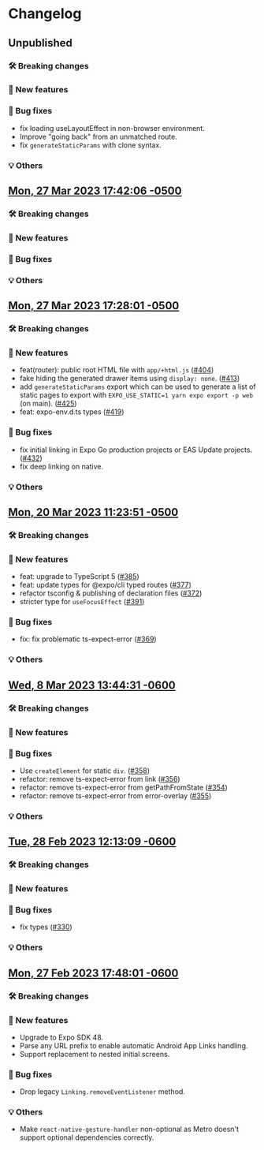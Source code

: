 # Changelog

## Unpublished

### 🛠 Breaking changes

### 🎉 New features

### 🐛 Bug fixes

- fix loading useLayoutEffect in non-browser environment.
- Improve "going back" from an unmatched route.
- fix `generateStaticParams` with clone syntax.

### 💡 Others

## [Mon, 27 Mar 2023 17:42:06 -0500](https://github.com/expo/router/commit/52deb844568548eb6be0a217b7f0c7cbdf97ba89)

### 🛠 Breaking changes

### 🎉 New features

### 🐛 Bug fixes

### 💡 Others

## [Mon, 27 Mar 2023 17:28:01 -0500](https://github.com/expo/router/commit/8e9123dbe0b6b817f49be87e1f7215bcb8bbe368)

### 🛠 Breaking changes

### 🎉 New features

- feat(router): public root HTML file with `app/+html.js` ([#404](https://github.com/expo/router/issues/404))
- fake hiding the generated drawer items using `display: none`. ([#413](https://github.com/expo/router/issues/413))
- add `generateStaticParams` export which can be used to generate a list of static pages to export with `EXPO_USE_STATIC=1 yarn expo export -p web` (on main). ([#425](https://github.com/expo/router/issues/425))
- feat: expo-env.d.ts types ([#419](https://github.com/expo/router/issues/419))

### 🐛 Bug fixes

- fix initial linking in Expo Go production projects or EAS Update projects. ([#432](https://github.com/expo/router/issues/432))
- fix deep linking on native.

### 💡 Others

## [Mon, 20 Mar 2023 11:23:51 -0500](https://github.com/expo/router/commit/ebba591b2e1cc30279da1309a8a77ce044dc18b9)

### 🛠 Breaking changes

### 🎉 New features

- feat: upgrade to TypeScript 5 ([#385](https://github.com/expo/router/issues/385))
- feat: update <Link /> types for @expo/cli typed routes ([#377](https://github.com/expo/router/issues/377))
- refactor tsconfig & publishing of declaration files ([#372](https://github.com/expo/router/issues/372))
- stricter type for `useFocusEffect` ([#391](https://github.com/expo/router/issues/391))

### 🐛 Bug fixes

- fix: fix problematic ts-expect-error ([#369](https://github.com/expo/router/issues/369))

### 💡 Others

## [Wed, 8 Mar 2023 13:44:31 -0600](https://github.com/expo/router/commit/847d4e0e958af928a8ed679ae7df8e352ffa00cb)

### 🛠 Breaking changes

### 🎉 New features

### 🐛 Bug fixes

- Use `createElement` for static `div`. ([#358](https://github.com/expo/router/issues/358))
- refactor: remove ts-expect-error from link ([#356](https://github.com/expo/router/issues/356))
- refactor: remove ts-expect-error from getPathFromState ([#354](https://github.com/expo/router/issues/354))
- refactor: remove ts-expect-error from error-overlay ([#355](https://github.com/expo/router/issues/355))

### 💡 Others

## [Tue, 28 Feb 2023 12:13:09 -0600](https://github.com/expo/router/commit/a61fe6dfed89f52d69fdd226278f58ec3a8dfa19)

### 🛠 Breaking changes

### 🎉 New features

### 🐛 Bug fixes

- fix types ([#330](https://github.com/expo/router/issues/330))

### 💡 Others

## [Mon, 27 Feb 2023 17:48:01 -0600](https://github.com/expo/router/commit/3b757523236e2f2f23d7c5b874155c806313eadc)

### 🛠 Breaking changes

### 🎉 New features

- Upgrade to Expo SDK 48.
- Parse any URL prefix to enable automatic Android App Links handling.
- Support replacement to nested initial screens.

### 🐛 Bug fixes

- Drop legacy `Linking.removeEventListener` method.

### 💡 Others

- Make `react-native-gesture-handler` non-optional as Metro doesn't support optional dependencies correctly.
